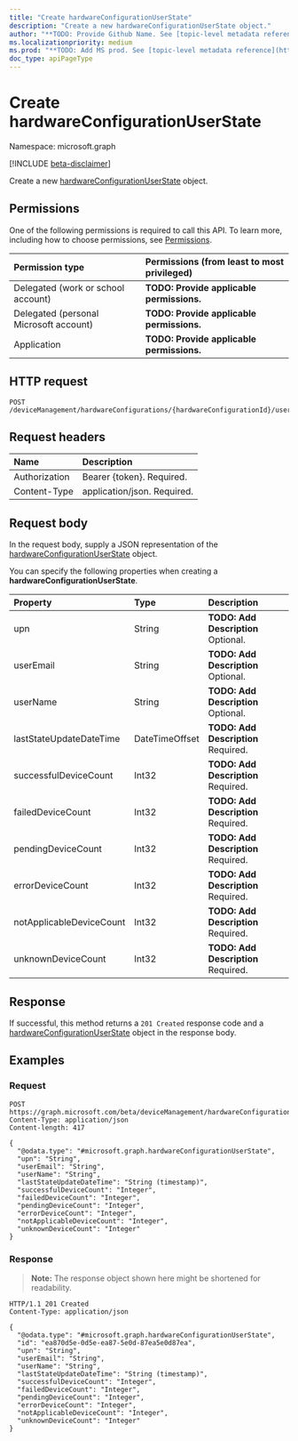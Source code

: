 ```yaml
---
title: "Create hardwareConfigurationUserState"
description: "Create a new hardwareConfigurationUserState object."
author: "**TODO: Provide Github Name. See [topic-level metadata reference](https://msgo.azurewebsites.net/add/document/guidelines/metadata.html#topic-level-metadata)**"
ms.localizationpriority: medium
ms.prod: "**TODO: Add MS prod. See [topic-level metadata reference](https://msgo.azurewebsites.net/add/document/guidelines/metadata.html#topic-level-metadata)**"
doc_type: apiPageType
---
```


# Create hardwareConfigurationUserState
Namespace: microsoft.graph

[!INCLUDE [beta-disclaimer](../../includes/beta-disclaimer.md)]

Create a new [hardwareConfigurationUserState](../resources/intune-hardwareconfigurationuserstate.md) object.

## Permissions
One of the following permissions is required to call this API. To learn more, including how to choose permissions, see [Permissions](/graph/permissions-reference).

|Permission type|Permissions (from least to most privileged)|
|:---|:---|
|Delegated (work or school account)|**TODO: Provide applicable permissions.**|
|Delegated (personal Microsoft account)|**TODO: Provide applicable permissions.**|
|Application|**TODO: Provide applicable permissions.**|

## HTTP request

<!-- {
  "blockType": "ignored"
}
-->
``` http
POST /deviceManagement/hardwareConfigurations/{hardwareConfigurationId}/userRunStates
```

## Request headers
|Name|Description|
|:---|:---|
|Authorization|Bearer {token}. Required.|
|Content-Type|application/json. Required.|

## Request body
In the request body, supply a JSON representation of the [hardwareConfigurationUserState](../resources/intune-hardwareconfigurationuserstate.md) object.

You can specify the following properties when creating a **hardwareConfigurationUserState**.

|Property|Type|Description|
|:---|:---|:---|
|upn|String|**TODO: Add Description** Optional.|
|userEmail|String|**TODO: Add Description** Optional.|
|userName|String|**TODO: Add Description** Optional.|
|lastStateUpdateDateTime|DateTimeOffset|**TODO: Add Description** Required.|
|successfulDeviceCount|Int32|**TODO: Add Description** Required.|
|failedDeviceCount|Int32|**TODO: Add Description** Required.|
|pendingDeviceCount|Int32|**TODO: Add Description** Required.|
|errorDeviceCount|Int32|**TODO: Add Description** Required.|
|notApplicableDeviceCount|Int32|**TODO: Add Description** Required.|
|unknownDeviceCount|Int32|**TODO: Add Description** Required.|



## Response

If successful, this method returns a `201 Created` response code and a [hardwareConfigurationUserState](../resources/intune-hardwareconfigurationuserstate.md) object in the response body.

## Examples

### Request
<!-- {
  "blockType": "request",
  "name": "create_hardwareconfigurationuserstate_from_"
}
-->
``` http
POST https://graph.microsoft.com/beta/deviceManagement/hardwareConfigurations/{hardwareConfigurationId}/userRunStates
Content-Type: application/json
Content-length: 417

{
  "@odata.type": "#microsoft.graph.hardwareConfigurationUserState",
  "upn": "String",
  "userEmail": "String",
  "userName": "String",
  "lastStateUpdateDateTime": "String (timestamp)",
  "successfulDeviceCount": "Integer",
  "failedDeviceCount": "Integer",
  "pendingDeviceCount": "Integer",
  "errorDeviceCount": "Integer",
  "notApplicableDeviceCount": "Integer",
  "unknownDeviceCount": "Integer"
}
```


### Response
>**Note:** The response object shown here might be shortened for readability.
<!-- {
  "blockType": "response",
  "truncated": true,
  "@odata.type": "microsoft.graph.hardwareConfigurationUserState"
}
-->
``` http
HTTP/1.1 201 Created
Content-Type: application/json

{
  "@odata.type": "#microsoft.graph.hardwareConfigurationUserState",
  "id": "ea870d5e-0d5e-ea87-5e0d-87ea5e0d87ea",
  "upn": "String",
  "userEmail": "String",
  "userName": "String",
  "lastStateUpdateDateTime": "String (timestamp)",
  "successfulDeviceCount": "Integer",
  "failedDeviceCount": "Integer",
  "pendingDeviceCount": "Integer",
  "errorDeviceCount": "Integer",
  "notApplicableDeviceCount": "Integer",
  "unknownDeviceCount": "Integer"
}
```

